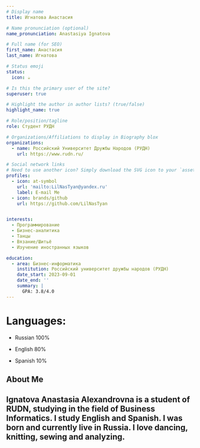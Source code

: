 ```yaml
---
# Display name
title: Игнатова Анастасия

# Name pronunciation (optional)
name_pronunciation: Anastasiya Ignatova

# Full name (for SEO)
first_name: Анастасия
last_name: Игнатова

# Status emoji
status:
  icon: ☕️

# Is this the primary user of the site?
superuser: true

# Highlight the author in author lists? (true/false)
highlight_name: true

# Role/position/tagline
role: Студент РУДН

# Organizations/Affiliations to display in Biography blox
organizations:
  - name: Российский Университет Дружбы Народов (РУДН)
    url: https://www.rudn.ru/

# Social network links
# Need to use another icon? Simply download the SVG icon to your `assets/media/icons/` folder.
profiles:
  - icon: at-symbol
    url: 'mailto:LilNasTyan@yandex.ru'
    label: E-mail Me
  - icon: brands/github
    url: https://github.com/LilNasTyan


interests:
  - Программирование
  - Бизнес-аналитика
  - Танцы
  - Вязание/Шитьё
  - Изучение иностранных языков

education:
  - area: Бизнес-информатика
    institution: Российский университет дружбы народов (РУДН)
    date_start: 2023-09-01
    date_end: ''
    summary: |
      GPA: 3.8/4.0
---
```


# Languages:
  - Russian
    100%
    
  - English
    80%
    
  - Spanish
    10%


## About Me

Ignatova Anastasia Alexandrovna is a student of RUDN, studying in the field of Business Informatics. I study English and Spanish. I was born and currently live in Russia. I love dancing, knitting, sewing and analyzing.
---
